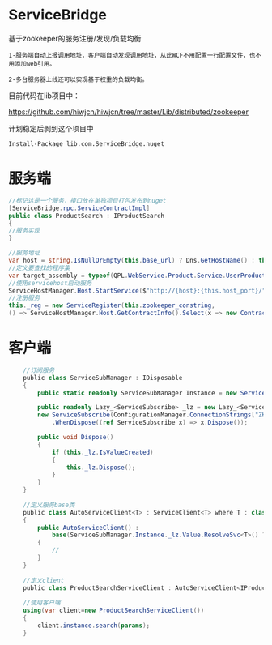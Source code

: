 # ServiceBridge
基于zookeeper的服务注册/发现/负载均衡

`1-服务端自动上报调用地址，客户端自动发现调用地址，从此WCF不用配置一行配置文件，也不用添加web引用。`

`2-多台服务器上线还可以实现基于权重的负载均衡。`

目前代码在lib项目中：

https://github.com/hiwjcn/hiwjcn/tree/master/Lib/distributed/zookeeper

计划稳定后剥到这个项目中

    Install-Package lib.com.ServiceBridge.nuget

# 服务端

``` c#
//标记这是一个服务，接口放在单独项目打包发布到nuget
[ServiceBridge.rpc.ServiceContractImpl]
public class ProductSearch : IProductSearch
{
//服务实现
}

//服务地址
var host = string.IsNullOrEmpty(this.base_url) ? Dns.GetHostName() : this.base_url;
//定义要查找的程序集
var target_assembly = typeof(QPL.WebService.Product.Service.UserProductService).Assembly;
//使用servicehost启动服务
ServiceHostManager.Host.StartService($"http://{host}:{this.host_port}/", target_assembly);
//注册服务
this._reg = new ServiceRegister(this.zookeeper_constring,
() => ServiceHostManager.Host.GetContractInfo().Select(x => new ContractModel(x.contract, x.url)).ToList());
```

# 客户端

``` c#
    //订阅服务
    public class ServiceSubManager : IDisposable
    {
        public static readonly ServiceSubManager Instance = new ServiceSubManager();

        public readonly Lazy_<ServiceSubscribe> _lz = new Lazy_<ServiceSubscribe>(() =>
        new ServiceSubscribe(ConfigurationManager.ConnectionStrings["ZK"]?.ConnectionString ?? throw new Exception("请配置zookeeper")))
            .WhenDispose((ref ServiceSubscribe x) => x.Dispose());

        public void Dispose()
        {
            if (this._lz.IsValueCreated)
            {
                this._lz.Dispose();
            }
        }
    }
    
    //定义服务base类
    public class AutoServiceClient<T> : ServiceClient<T> where T : class
    {
        public AutoServiceClient() :
            base(ServiceSubManager.Instance._lz.Value.ResolveSvc<T>() ?? throw new Exception($"{typeof(T)}服务已下线"))
        {
            //
        }
    }
    
    //定义client
    public class ProductSearchServiceClient : AutoServiceClient<IProductSearch> { }
    
    //使用客户端
    using(var client=new ProductSearchServiceClient())
    {
        client.instance.search(params);
    }
```

